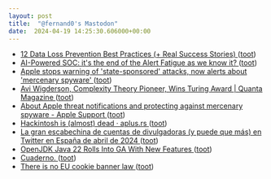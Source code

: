 ```yaml
---
layout: post
title:  "@fernand0's Mastodon"
date:  2024-04-19 14:25:30.606000+00:00
---
```

*  [12 Data Loss Prevention Best Practices (+ Real Success Stories) ](https://www.esecurityplanet.com/networks/data-loss-prevention-best-practices) ([toot](https://mastodon.social/@fernand0/112298343176894563))
*  [AI-Powered SOC: it's the end of the Alert Fatigue as we know it? ](https://detect.fyi/ai-powered-soc-its-the-end-of-the-alert-fatigue-as-we-know-it-f082ba003da) ([toot](https://mastodon.social/@fernand0/112297636052590230))
*  [Apple stops warning of 'state-sponsored' attacks, now alerts about 'mercenary spyware' ](https://www.theregister.com/2024/04/12/apple_mercenary_spyware) ([toot](https://mastodon.social/@fernand0/112297426046020287))
*  [Avi Wigderson, Complexity Theory Pioneer, Wins Turing Award \| Quanta Magazine ](https://www.quantamagazine.org/avi-wigderson-complexity-theory-pioneer-wins-turing-award-20240410) ([toot](https://mastodon.social/@fernand0/112297207445336603))
*  [About Apple threat notifications and protecting against mercenary spyware - Apple Support ](https://support.apple.com/en-us/10217) ([toot](https://mastodon.social/@fernand0/112296904759257422))
*  [Hackintosh is (almost) dead · aplus.rs ](https://aplus.rs/2024/hackintosh-almost-dead) ([toot](https://mastodon.social/@fernand0/112295346156332244))
*  [La gran escabechina de cuentas de divulgadoras (y puede que más) en Twitter en España de abril de 2024 ](https://www.microsiervos.com/archivo/internet/gran-escabechina-cuentas-twitter-espana-abril-2024.htm) ([toot](https://mastodon.social/@fernand0/112293399800490613))
*  [OpenJDK Java 22 Rolls Into GA With New Features ](https://www.phoronix.com/news/OpenJDK-Java-22-Release) ([toot](https://mastodon.social/@fernand0/112293186980202526))
*  [Cuaderno. ](https://avecesunafoto.wordpress.com/2024/04/18/cuaderno) ([toot](https://mastodon.social/@fernand0/112293117066355913))
*  [There is no EU cookie banner law ](https://www.bitecode.dev/p/there-is-no-eu-cookie-banner-la) ([toot](https://mastodon.social/@fernand0/112293004066840834))
